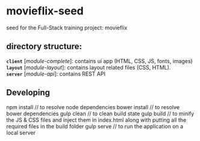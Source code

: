 # movieflix-seed
seed for the Full-Stack training project: movieflix

## directory structure:

**`client`** [*module-complete*]: contains ui app (HTML, CSS, JS, fonts, images)   
**`layout`** [*module-layout*]: contains layout related files (CSS, HTML).     
**`server`** [*module-api*]: contains REST API

Developing
-----------

npm install    // to resolve node dependencies 
bower install  // to resolve bower dependencies
gulp clean     // to clean build state
gulp build     // to minify the JS & CSS files and inject them in index.html along with putting all the required files in the                   build folder 
gulp serve     // to run the application on a local server


